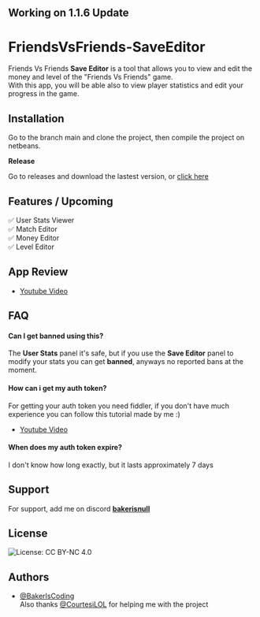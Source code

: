 ## Working on 1.1.6 Update
# FriendsVsFriends-SaveEditor

Friends Vs Friends __Save Editor__ is a tool that allows you to view and edit the money and level of the "Friends Vs Friends" game.  
With this app, you will be able also to view player statistics and edit your progress in the game.

## Installation

Go to the branch main and clone the project, then compile the project on netbeans.

__Release__

Go to releases and download the lastest version, or [click here](https://github.com/BakerIsCoding/FriendsVsFriends-SaveEditor/releases/latest)




## Features / Upcoming

✅ User Stats Viewer  
✅ Match Editor  
✅ Money Editor   
✅ Level Editor  


## App Review

- [Youtube Video](https://youtu.be/iP78E3XquzE?t=136)



## FAQ

#### __Can I get banned using this?__

The __User Stats__ panel it's safe, but if you use the __Save Editor__ panel to modify your stats you can get __banned__, anyways no reported bans at the moment.

#### __How can i get my auth token?__

For getting your auth token you need fiddler, if you don't have much experience you can follow this tutorial made by me :)
- [Youtube Video](https://youtu.be/iP78E3XquzE)

#### __When does my auth token expire?__

I don't know how long exactly, but it lasts approximately 7 days


## Support

For support, add me on discord [__bakerisnull__](https://discord.com/users/469054278162579456) 

## License

![License: CC BY-NC 4.0](https://licensebuttons.net/l/by-nc/4.0/80x15.png)


## Authors
- [@BakerIsCoding](https://github.com/BakerIsCoding)  
Also thanks [@CourtesiLOL](https://github.com/courtesilol) for helping me with the project


